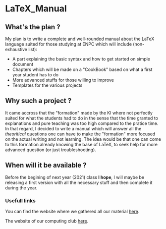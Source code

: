 # LaTeX_Manual 
## What's the plan ?
My plan is to write a complete and well-rounded manual about the LaTeX language suited for those studying at ENPC which will include (non-exhaustive list):
* A part explaining the basic syntax and how to get started on simple document
* Chapters which will be made on a "CookBook" based on what a first year student has to do
* More advanced stuffs for those willing to improve
* Templates for the various projects

## Why such a project ?
It came accross that the "formation" made by the KI where not perfectly suited for what the students had to do in the sense that the time granted to explanations and pure teaching was too high compared to the pratice time.
In that regard, I decided to write a manual which will answer all the *theoritical* questions one can have to make the "formation" more focused on the actual writing and not learning. The idea would be that one can come to this formation already knowing the base of LaTeX, to seek help for more advanced question (or just troubleshooting).

## When will it be available ?
Before the begining of next year (2021) class **I hope**, I will maybe be releasing a first version with all the necessary stuff and then complete it during the year.

### Usefull links
You can find the website where we gathered all our material [here](http://latex.enpc.org).

The website of our computing club [here](https://clubinfo.enpc.org/).
